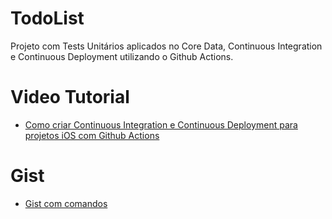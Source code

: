# TodoList

Projeto com Tests Unitários aplicados no Core Data, Continuous Integration e Continuous Deployment utilizando o Github Actions. 

# Video Tutorial
 - [Como criar Continuous Integration e Continuous Deployment para projetos iOS com Github Actions](https://www.youtube.com/watch?v=v32ldDafgAs)
 
# Gist 
  - [Gist com comandos](gist.github.com/igorsilvadev)
